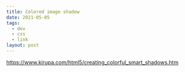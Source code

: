 ```yaml
---
title: Colored image shadow
date: 2021-05-05
tags:
  - dev
  - css
  - link
layout: post
---
```


https://www.kirupa.com/html5/creating_colorful_smart_shadows.htm
